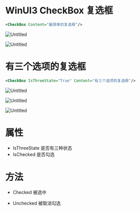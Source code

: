 # WinUI3 CheckBox 复选框

```xml
<CheckBox Content="最简单的复选框"/>
```

![Untitled](WinUI3%20CheckBox%20%E5%A4%8D%E9%80%89%E6%A1%86%2003665e963a084965950e1300ad71fb28/Untitled.png)

![Untitled](WinUI3%20CheckBox%20%E5%A4%8D%E9%80%89%E6%A1%86%2003665e963a084965950e1300ad71fb28/Untitled%201.png)

# 有三个选项的复选框

```xml
<CheckBox IsThreeState="True" Content="有三个选项的复选框"/>
```

![Untitled](WinUI3%20CheckBox%20%E5%A4%8D%E9%80%89%E6%A1%86%2003665e963a084965950e1300ad71fb28/Untitled%202.png)

![Untitled](WinUI3%20CheckBox%20%E5%A4%8D%E9%80%89%E6%A1%86%2003665e963a084965950e1300ad71fb28/Untitled%203.png)

![Untitled](WinUI3%20CheckBox%20%E5%A4%8D%E9%80%89%E6%A1%86%2003665e963a084965950e1300ad71fb28/Untitled%204.png)

# 属性

- IsThreeState 是否有三种状态
- IsChecked 是否勾选

# 方法

- Checked 被选中

- Unchecked 被取消勾选
